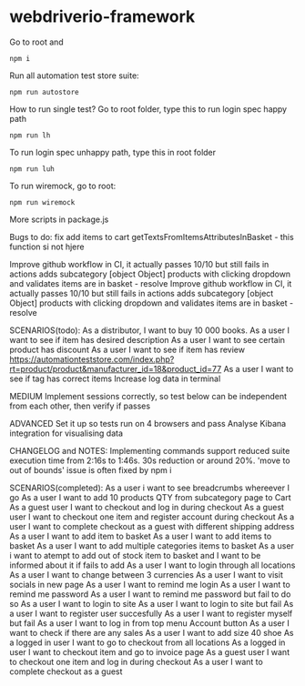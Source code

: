 # webdriverio-framework

Go to root and

```
npm i
```

Run all automation test store suite:

```
npm run autostore
```

How to run single test? Go to root folder, type this to run login spec happy path

```
npm run lh
```

To run login spec unhappy path, type this in root folder

```
npm run luh
```

To run wiremock, go to root:

```
npm run wiremock
```

More scripts in package.js

Bugs to do:
fix add items to cart getTextsFromItemsAttributesInBasket - this function si not hjere

Improve github workflow in CI, it actually passes 10/10 but still fails in actions
adds subcategory [object Object] products with clicking dropdown and validates items are in basket - resolve
Improve github workflow in CI, it actually passes 10/10 but still fails in actions
adds subcategory [object Object] products with clicking dropdown and validates items are in basket - resolve

SCENARIOS(todo):
As a distributor, I want to buy 10 000 books.
As a user I want to see if item has desired description
As a user I want to see certain product has discount
As a user I want to see if item has review https://automationteststore.com/index.php?rt=product/product&manufacturer_id=18&product_id=77
As a user I want to see if tag has correct items
Increase log data in terminal

MEDIUM
Implement sessions correctly, so test below can be independent from each other, then verify if passes

ADVANCED
Set it up so tests run on 4 browsers and pass
Analyse Kibana integration for visualising data

CHANGELOG and NOTES:
Implementing commands support reduced suite execution time from 2:16s to 1:46s. 30s reduction or around 20%.
'move to out of bounds' issue is often fixed by npm i

SCENARIOS(completed):
As a user i want to see breadcrumbs whereever I go
As a user I want to add 10 products QTY from subcategory page to Cart
As a guest user I want to checkout and log in during checkout
As a guest user I want to checkout one item and register account during checkout
As a user I want to complete checkout as a guest with different shipping address
As a user I want to add item to basket
As a user I want to add items to basket
As a user I want to add multiple categories items to basket
As a user i want to atempt to add out of stock item to basket and I want to be informed about it if fails to add
As a user I want to login through all locations
As a user I want to change between 3 currencies
As a user I want to visit socials in new page
As a user I want to remind me login
As a user I want to remind me password
As a user I want to remind me password but fail to do so
As a user I want to login to site
As a user I want to login to site but fail
As a user I want to register user succesfully
As a user I want to register myself but fail
As a user I want to log in from top menu Account button
As a user I want to check if there are any sales
As a user I want to add size 40 shoe
As a logged in user I want to go to checkout from all locations
As a logged in user I want to checkout item and go to invoice page
As a guest user I want to checkout one item and log in during checkout
As a user I want to complete checkout as a guest
